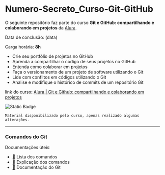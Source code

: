 # Numero-Secreto_Curso-Git-GitHub

O seguinte repositório faz parte do curso **Git e GitHub: compartilhando e colaborando em projetos** da [Alura](alura.com.br).

Data de conclusão: (data)

Carga horária: **8h**

* Crie seu portfólio de projetos no GitHub
* Aprenda a compartilhar o código de seus projetos no GitHub
* Entenda como colaborar em projetos
* Faça o versionamento de um projeto de software utilizando o Git
* Lide com conflitos em códigos utilizando o Git
* Analise e modifique o histórico de commits de um repositório Git

link do curso: [Alura | Git e Github: compartilhando e colaborando em projetos](https://cursos.alura.com.br/course/git-github-compartilhando-colaborando-projetos "Curso Alura")

![Static Badge](https://img.shields.io/badge/Git_e_GitHub-grey?logo=github)

`Material disponibilizado pelo curso, apenas realizado algumas alterações.`

---

### Comandos do Git

Documentações úteis:

* [📄](https://gist.github.com/leocomelli/2545add34e4fec21ec16) Lista dos comandos
* [📄](https://www.atlassian.com/br/git/glossary#commands) Explicação dos comandos
* [📄](https://git-scm.com/doc) Documentação do Git
